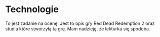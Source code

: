 # Technologie
To jest zadanie na ocenę. Jest to opis gry Red Dead Redemption 2 oraz studia które stworzyłą tą grę. Mam nadzieję, że lekturka się spodoba.
